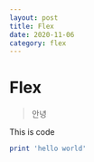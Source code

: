 ```yaml
---
layout: post
title: Flex
date: 2020-11-06
category: flex
---
```

# Flex
> 안녕

This is code
```ruby
print 'hello world'
```